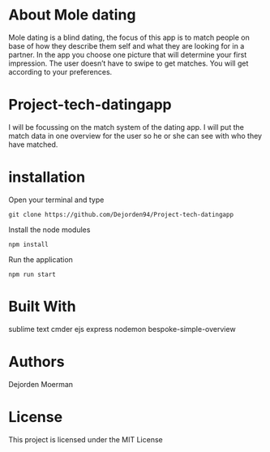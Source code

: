 # About Mole dating
Mole dating is a blind dating, the focus of this app is to match people on base of how they describe them self and what they are looking for in a partner. In the app you choose one picture that will determine your first impression. The user doesn’t have to swipe to get matches. You will get according to your preferences.

# Project-tech-datingapp
I will be focussing on the match system of the dating app. I will put the match data in one overview for the user so he or she can see 
with who they have matched.

# installation 
Open your terminal and type

`git clone https://github.com/Dejorden94/Project-tech-datingapp`

Install the node modules

`npm install`

Run the application

`npm run start`

# Built With
sublime text
cmder
ejs
express
nodemon
bespoke-simple-overview

# Authors
Dejorden Moerman

# License
This project is licensed under the MIT License
